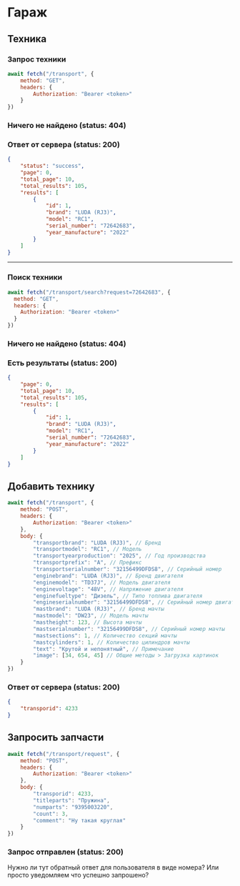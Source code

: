# Гараж
## Техника
### Запрос техники
```js
await fetch("/transport", {
    method: "GET",
    headers: { 
        Authorization: "Bearer <token>"
    }
})
```
### Ничего не найдено (status: 404)
### Ответ от сервера (status: 200)
```json
{
    "status": "success",
    "page": 0,
    "total_page": 10,
    "total_results": 105,
    "results": [
        {
            "id": 1,
            "brand": "LUDA (RJ3)",
            "model": "RC1",
            "serial_number": "72642683",
            "year_manufacture": "2022"
        }
    ]
}
```
---
### Поиск техники
```js
await fetch("/transport/search?request=72642683", {
  method: "GET",
  headers: { 
    Authorization: "Bearer <token>"
  }
})
```
### Ничего не найдено (status: 404)
### Есть результаты (status: 200)
```json
{
    "page": 0,
    "total_page": 10,
    "total_results": 105,
    "results": [
        {
            "id": 1,
            "brand": "LUDA (RJ3)",
            "model": "RC1",
            "serial_number": "72642683",
            "year_manufacture": "2022"
        }
    ]
}
```
## Добавить технику
```js
await fetch("/transport", {
    method: "POST",
    headers: { 
        Authorization: "Bearer <token>"
    },
    body: {
        "transportbrand": "LUDA (RJ3)", // Бренд
        "transportmodel": "RC1", // Модель
        "transportyearproduction": "2025", // Год производства
        "transportprefix": "A", // Префикс
        "transportserialnumber": "32156499DFDS8", // Серийный номер
        "enginebrand": "LUDA (RJ3)", // Бренд двигателя
        "enginemodel": "TD37J", // Модель двигателя
        "enginevoltage": "48V", // Напряжение двигателя
        "enginefueltype": "Дизель", // Типо топлива двигателя
        "engineserialnumber": "32156499DFDS8", // Серийный номер двигателя
        "mastbrand": "LUDA (RJ3)", // Бренд мачты
        "mastmodel": "DW23", // Модель мачты
        "mastheight": 123, // Высота мачты
        "mastserialnumber": "32156499DFDS8", // Серийный номер мачты
        "mastsections": 1, // Количество секций мачты
        "mastcylinders": 1, // Количество цилиндров мачты
        "text": "Крутой и непонятный", // Примечание
        "image": [34, 654, 45] // Общие методы > Загрузка картинок
    }
})
```
### Ответ от сервера (status: 200)
```json
{
    "transporid": 4233
}
```
## Запросить запчасти
```js
await fetch("/transport/request", {
    method: "POST",
    headers: { 
        Authorization: "Bearer <token>"
    },
    body: {
        "transporid": 4233,
        "titleparts": "Пружина",
        "numparts": "9395003220",
        "count": 3,
        "comment": "Ну такая круглая"
    }
})
```
### Запрос отправлен (status: 200)
Нужно ли тут обратный ответ для пользователя в виде номера? Или просто уведомляем что успешно запрошено?
